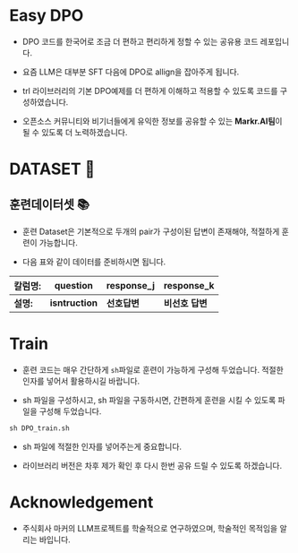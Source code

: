 <p align="center" width="100%">
</p>

# Easy DPO
- DPO 코드를 한국어로 조금 더 편하고 편리하게 정할 수 있는 공유용 코드 레포입니다.

- 요즘 LLM은 대부분 SFT 다음에 DPO로 allign을 잡아주게 됩니다.

- trl 라이브러리의 기본 DPO예제를 더 편하게 이해하고 적용할 수 있도록 코드를 구성하였습니다.

- 오픈소스 커뮤니티와 비기너들에게 유익한 정보를 공유할 수 있는 **Markr.AI팀**이 될 수 있도록 더 노력하겠습니다.
  
# DATASET 💾
## 훈련데이터셋 📚

- 훈련 Dataset은 기본적으로 두개의 pair가 구성이된 답변이 존재해야, 적절하게 훈련이 가능합니다.

- 다음 표와 같이 데이터를 준비하시면 됩니다.
  
칼럼명: | question | response_j | response_k
-- | -- | -- | --
**설명:** | **isntruction** | **선호답변** | **비선호 답변**



# Train

- 훈련 코드는 매우 간단하게 `sh`파일로 훈련이 가능하게 구성해 두었습니다. 적절한 인자를 넣어서 활용하시길 바랍니다.

- sh 파일을 구성하시고, sh 파일을 구동하시면, 간편하게 훈련을 시킬 수 있도록 파일을 구성해 두었습니다.

```python
sh DPO_train.sh
```

- sh 파일에 적절한 인자를 넣어주는게 중요합니다.

- 라이브러리 버전은 차후 제가 확인 후 다시 한번 공유 드릴 수 있도록 하겠습니다.



# Acknowledgement

- 주식회사 마커의 LLM프로젝트를 학술적으로 연구하였으며, 학술적인 목적임을 알리는 바입니다.
